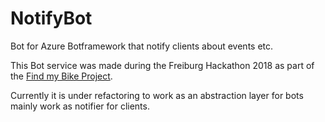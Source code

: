 # NotifyBot
Bot for Azure Botframework that notify clients about events etc.

This Bot service was made during the Freiburg Hackathon 2018 as part of the [Find my Bike Project](https://sbamueller.wordpress.com/2018/06/24/build-your-own-bike-tracker-with-ttn/).

Currently it is under refactoring to work as an abstraction layer for bots mainly work as notifier for clients.

